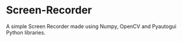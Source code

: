 # Screen-Recorder
A simple Screen Recorder made using Numpy, OpenCV and Pyautogui Python libraries.
